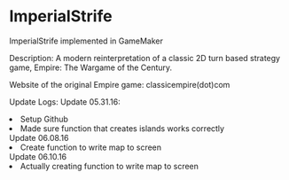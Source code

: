 # ImperialStrife
ImperialStrife implemented in GameMaker

Description: A modern reinterpretation of a classic 2D turn based strategy game, Empire: The Wargame of the Century.

Website of the original Empire game: classicempire(dot)com

Update Logs:
Update 05.31.16:
<li>
Setup Github
</li><li>
Made sure function that creates islands works correctly
</li>
Update 06.08.16
<li>
Create function to write map to screen
</li>
Update 06.10.16
<li>
Actually creating function to write map to screen
</li>
